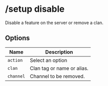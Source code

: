 # /setup disable

Disable a feature on the server or remove a clan.

## Options

| Name | Description |
|------|-------------|
| `action` | Select an option |
| `clan` | Clan tag or name or alias. |
| `channel` | Channel to be removed. |

